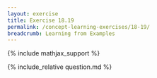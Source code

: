 ```yaml
---
layout: exercise
title: Exercise 18.19
permalink: /concept-learning-exercises/18-19/
breadcrumb: Learning from Examples
---
```


{% include mathjax_support %}

<div><i class="arrow-up" data-chapter="concept-learning-exercises" data-exercise="ex_19" data-rating="0"></i></div>
{% include_relative question.md %}
